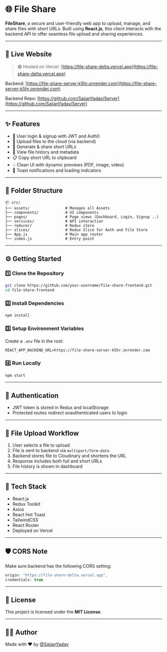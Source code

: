 
# 🌐 File Share 

**FileShare**, a secure and user-friendly web app to upload, manage, and share files with short URLs. Built using **React.js**, this client interacts with the backend API to offer seamless file upload and sharing experiences.

---

## 🔗 Live Website

> 🟢 Hosted on Vercel: [https://file-share-delta.vercel.app](https://file-share-delta.vercel.app)

Backend: [https://file-share-server-k5hr.onrender.com](https://file-share-server-k5hr.onrender.com)

Backend Repo: [https://github.com/SajjanYadav/Server](https://github.com/SajjanYadav/Server)

---

## ✨ Features

- 🔐 User login & signup with JWT and Auth0
- 📁 Upload files to the cloud (via backend)
- 🔗 Generate & share short URLs
- 📜 View file history and metadata
- 📋 Copy short URL to clipboard
- 💡 Clean UI with dynamic previews (PDF, image, video)
- 🚨 Toast notifications and loading indicators

---

## 📁 Folder Structure

```
📦 src/
├── assets/                # Manages all Assets
├── components/            # UI components
├── pages/                 # Page views (Dashboard, Login, Signup ..)
├── services/              # API interaction
├── reducer/               # Redux store
├── slices/                # Redux Slice for Auth and File Store  
├── App.js                 # Main app router
└── index.js               # Entry point
```

---

## ⚙️ Getting Started

### 1️⃣ Clone the Repository

```bash
git clone https://github.com/your-username/file-share-frontend.git
cd file-share-frontend
```

### 2️⃣ Install Dependencies

```bash
npm install
```

### 3️⃣ Setup Environment Variables

Create a `.env` file in the root:

```env
REACT_APP_BACKEND_URL=https://file-share-server-k5hr.onrender.com
```

### 4️⃣ Run Locally

```bash
npm start
```

---

## 🔐 Authentication

- JWT token is stored in Redux and localStorage
- Protected routes redirect unauthenticated users to login

---

## 📁 File Upload Workflow

1. User selects a file to upload
2. File is sent to backend via `multipart/form-data`
3. Backend stores file to Cloudinary and shortens the URL
4. Response includes both full and short URLs
5. File history is shown in dashboard

---

## 🧪 Tech Stack

- React.js
- Redux Toolkit
- Axios
- React Hot Toast
- TailwindCSS
- React Router
- Deployed on Vercel

---

## 🛡️ CORS Note

Make sure backend has the following CORS setting:

```js
origin: "https://file-share-delta.vercel.app",
credentials: true
```

---

## 📄 License

This project is licensed under the **MIT License**.

---

## 🙋‍♂️ Author

Made with ❤️ by [@SajjanYadav](https://github.com/SajjanYadav)
